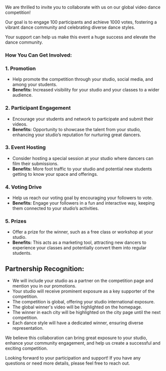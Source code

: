We are thrilled to invite you to collaborate with us on our global video dance competition!

Our goal is to engage 100 participants and achieve 1000 votes, fostering a vibrant dance community and celebrating diverse dance styles.

Your support can help us make this event a huge success and elevate the dance community.

### How You Can Get Involved:

### 1. Promotion

- Help promote the competition through your studio, social media, and among your students.
- **Benefits:** Increased visibility for your studio and your classes to a wider audience.

### 2. Participant Engagement

- Encourage your students and network to participate and submit their videos.
- **Benefits:** Opportunity to showcase the talent from your studio, enhancing your studio’s reputation for nurturing great dancers.

### 3. Event Hosting

- Consider hosting a special session at your studio where dancers can film their submissions.
- **Benefits:** More foot traffic to your studio and potential new students getting to know your space and offerings.

### 4. Voting Drive

- Help us reach our voting goal by encouraging your followers to vote.
- **Benefits:** Engage your followers in a fun and interactive way, keeping them connected to your studio’s activities.

### 5. Prizes

- Offer a prize for the winner, such as a free class or workshop at your studio.
- **Benefits:** This acts as a marketing tool, attracting new dancers to experience your classes and potentially convert them into regular students.

## Partnership Recognition:

- We will include your studio as a partner on the competition page and mention you in our promotions.
- Your studio will receive prominent exposure as a key supporter of the competition.
- The competition is global, offering your studio international exposure.
- The global winner's video will be highlighted on the homepage.
- The winner in each city will be highlighted on the city page until the next competition.
- Each dance style will have a dedicated winner, ensuring diverse representation.

We believe this collaboration can bring great exposure to your studio, enhance your community engagement, and help us create a successful and exciting competition.

Looking forward to your participation and support! If you have any questions or need more details, please feel free to reach out.
